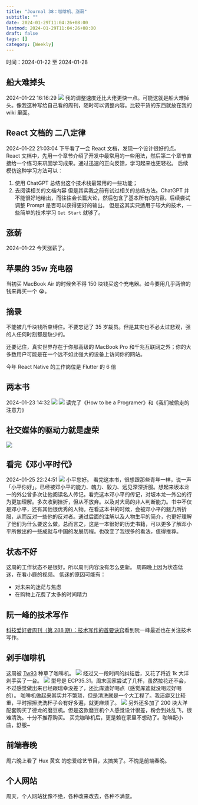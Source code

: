 ```yaml
---
title: "Journal 38：咖啡机、涨薪"
subtitle: ""
date: 2024-01-29T11:04:26+08:00
lastmod: 2024-01-29T11:04:26+08:00
draft: false
tags: []
category: [Weekly]
---
```

时间：2024-01-22 至 2024-01-28

## 船大难掉头

2024-01-22 16:16:29
![](https://raw.githubusercontent.com/huyixi/Pics/main/uPic/BToYuA.jpg)
我的调整速度还比大佬更快一点。可能这就是船大难掉头。像我这种写给自己看的周刊，随时可以调整内容。比较干货的东西就放在我的 wiki 里面。

## React 文档的 二八定律

2024-01-22 21:03:04
下午看了一会 React 文档，发现一个设计很好的点。
React 文档中，先用一个章节介绍了开发中最常用的一些用法，然后第二个章节直接给一个练习来巩固学习成果。通过迅速的正向反馈，学习起来也更轻松。
后续模仿这种学习方法可以：

1. 使用 ChatGPT 总结出这个技术栈最常用的一些功能；
2. 去阅读相关的文档内容
   但是其实我之前有试过相关的总结方法。ChatGPT 并不能很好地给出，而往往会长篇大论，然后包含了基本所有的内容。后续尝试调整 Prompt 是否可以获得更好的输出。
   但是这其实只适用于较大的技术，一些简单的技术学习 `Get Start` 就够了。

## 涨薪

2024-01-22
今天涨薪了。

## 苹果的 35w 充电器

当初买 MacBook Air 的时候舍不得 150 块钱买这个充电器。如今要用几乎两倍的钱来再买一个 😭。

## 摘录

不能被几千块钱所束缚住。不要忘记了 35 岁裁员。但是其实也不必太过悲观，强的人任何时刻都是缺少的。

还要记住，真实世界存在于你那高级的 MacBook Pro 和千兆互联网之外；你的大多数用户可能是在一个远不如此强大的设备上访问你的网站。

今年 React Native 的工作岗位是 Flutter 的 6 倍

## 两本书

2024-01-23 14:32
![](https://raw.githubusercontent.com/huyixi/Pics/main/uPic/c8cDlW.jpg)
![](https://raw.githubusercontent.com/huyixi/Pics/main/uPic/OJPm4X.jpg)
读完了《How to be a Programer》和《我们被偷走的注意力》

## 社交媒体的驱动力就是虚荣

![](https://raw.githubusercontent.com/huyixi/Pics/main/uPic/FzmO5y.jpg)

## 看完《邓小平时代》

2024-01-25 22:24:51
![](https://raw.githubusercontent.com/huyixi/Pics/main/uPic/I56lzF.jpg)
小平您好。
看完这本书，很想跟那些青年一样，说一声「小平你好」。已经被邓小平的能力、魄力、毅力、远见深深折服。想起来坂本龙一的外公曾多次让他阅读名人传记。看完这本邓小平的传记，对坂本龙一外公的行为更加理解。多次收到挫折，但从不放弃。以及对大局的非人判断能力。书中不仅是邓小平，还有其他很优秀的人物。在看这本书的时候，会被邓小平的魅力所折服，从而反对一些他的反对者。通过后面的注解以及人物生平的简介，也更好理解了他们为什么要这么做。总而言之，这是一本很好的历史书籍，可以更多了解邓小平所做出的一些成就与中国的发展历程。也改变了我很多的看法，值得推荐。

## 状态不好

这周的工作状态不是很好。所以周刊内容没有怎么更新。
周四晚上因为状态低迷，在看小鹿的视频。
低迷的原因可能有：

- 对未来的迷茫与焦虑
- 在购物上花费了太多的时间精力

## 阮一峰的技术写作

[科技爱好者周刊（第 288 期）：技术写作的首要诀窍](http://www.ruanyifeng.com/blog/2024/01/weekly-issue-288.html)看到阮一峰最近也在关注技术写作。

## 剁手咖啡机

这周被 [Tw93](https://x.com/HiTw93/status/1748634698979667987?s=20) 种草了咖啡机。
![](https://raw.githubusercontent.com/huyixi/Pics/main/uPic/nLLriy.jpg)
经过又一段时间的纠结后，又花了将近 1k 大洋剁手买了一台。
![](https://raw.githubusercontent.com/huyixi/Pics/main/uPic/Zi9WDE.jpg)
型号是 ECP35.31。周末回家尝试了几杯，虽然拉花还不会，不过感觉做出来已经跟瑞幸没差了，还比库迪好喝点（感觉库迪就没喝过好喝的）。
咖啡机做起来其实并不繁琐，但是清洗就是一个大工程了。我洁癖又比较重，平时擦擦洗洗杯子会有好多遍，就更麻烦了。
![](https://raw.githubusercontent.com/huyixi/Pics/main/uPic/qDkH6y.jpg)
另外还多加了 200 块大洋配套购买了德龙的磨豆机。但是这款磨豆机个人感觉设计很差，粉会到处乱飞，很难清洗。十分不推荐购买。
买完咖啡机后，更是赖在家里不想动了。咖啡配小曲，舒服~

## 前端春晚

周六晚上看了 Hux 黄玄 的恋爱综艺节目，太搞笑了。不愧是前端春晚。

## 个人网站

周天，个人网站犹豫不绝，各种改来改去，各种不满意。
